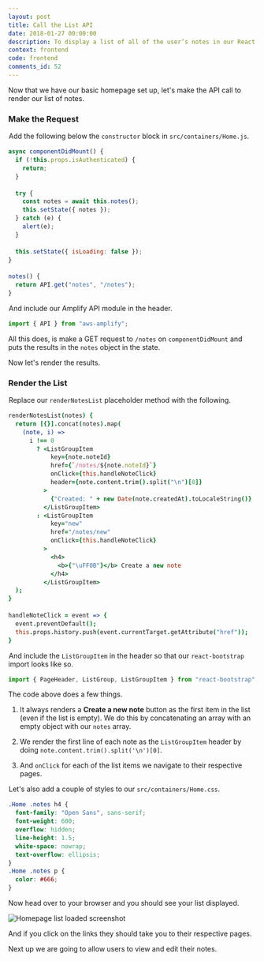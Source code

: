 ```yaml
---
layout: post
title: Call the List API
date: 2018-01-27 00:00:00
description: To display a list of all of the user’s notes in our React.js app, we are going to make a GET request to our serverless API backend using the AWS Amplify API module. We are also going to use the ListGroup and ListGroupItem React-Bootstrap components to render the list.
context: frontend
code: frontend
comments_id: 52
---
```


Now that we have our basic homepage set up, let's make the API call to render our list of notes.

### Make the Request

<img class="code-marker" src="/assets/s.png" />Add the following below the `constructor` block in `src/containers/Home.js`.

``` javascript
async componentDidMount() {
  if (!this.props.isAuthenticated) {
    return;
  }

  try {
    const notes = await this.notes();
    this.setState({ notes });
  } catch (e) {
    alert(e);
  }

  this.setState({ isLoading: false });
}

notes() {
  return API.get("notes", "/notes");
}
```

<img class="code-marker" src="/assets/s.png" />And include our Amplify API module in the header.

``` javascript
import { API } from "aws-amplify";
```

All this does, is make a GET request to `/notes` on `componentDidMount` and puts the results in the `notes` object in the state.

Now let's render the results.

### Render the List

<img class="code-marker" src="/assets/s.png" />Replace our `renderNotesList` placeholder method with the following.

``` coffee
renderNotesList(notes) {
  return [{}].concat(notes).map(
    (note, i) =>
      i !== 0
        ? <ListGroupItem
            key={note.noteId}
            href={`/notes/${note.noteId}`}
            onClick={this.handleNoteClick}
            header={note.content.trim().split("\n")[0]}
          >
            {"Created: " + new Date(note.createdAt).toLocaleString()}
          </ListGroupItem>
        : <ListGroupItem
            key="new"
            href="/notes/new"
            onClick={this.handleNoteClick}
          >
            <h4>
              <b>{"\uFF0B"}</b> Create a new note
            </h4>
          </ListGroupItem>
  );
}

handleNoteClick = event => {
  event.preventDefault();
  this.props.history.push(event.currentTarget.getAttribute("href"));
}
```

<img class="code-marker" src="/assets/s.png" />And include the `ListGroupItem` in the header so that our `react-bootstrap` import looks like so.

``` javascript
import { PageHeader, ListGroup, ListGroupItem } from "react-bootstrap";
```

The code above does a few things.

1. It always renders a **Create a new note** button as the first item in the list (even if the list is empty). We do this by concatenating an array with an empty object with our `notes` array.

2. We render the first line of each note as the `ListGroupItem` header by doing `note.content.trim().split('\n')[0]`.

3. And `onClick` for each of the list items we navigate to their respective pages.

<img class="code-marker" src="/assets/s.png" />Let's also add a couple of styles to our `src/containers/Home.css`.

``` css
.Home .notes h4 {
  font-family: "Open Sans", sans-serif;
  font-weight: 600;
  overflow: hidden;
  line-height: 1.5;
  white-space: nowrap;
  text-overflow: ellipsis;
}
.Home .notes p {
  color: #666;
}
```

Now head over to your browser and you should see your list displayed.

![Homepage list loaded screenshot](/assets/homepage-list-loaded.png)

And if you click on the links they should take you to their respective pages.

Next up we are going to allow users to view and edit their notes.
